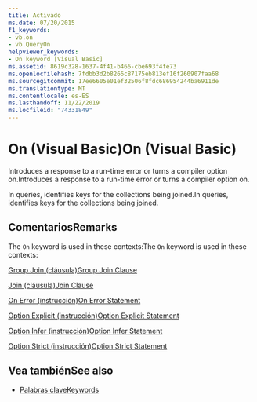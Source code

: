 ```yaml
---
title: Activado
ms.date: 07/20/2015
f1_keywords:
- vb.on
- vb.QueryOn
helpviewer_keywords:
- On keyword [Visual Basic]
ms.assetid: 8619c328-1637-4f41-b466-cbe693f4fe73
ms.openlocfilehash: 7fdbb3d2b8266c87175eb813ef16f260907faa68
ms.sourcegitcommit: 17ee6605e01ef32506f8fdc686954244ba6911de
ms.translationtype: MT
ms.contentlocale: es-ES
ms.lasthandoff: 11/22/2019
ms.locfileid: "74331849"
---
```

# <a name="on-visual-basic"></a><span data-ttu-id="bdff7-102">On (Visual Basic)</span><span class="sxs-lookup"><span data-stu-id="bdff7-102">On (Visual Basic)</span></span>
<span data-ttu-id="bdff7-103">Introduces a response to a run-time error or turns a compiler option on.</span><span class="sxs-lookup"><span data-stu-id="bdff7-103">Introduces a response to a run-time error or turns a compiler option on.</span></span>  
  
 <span data-ttu-id="bdff7-104">In queries, identifies keys for the collections being joined.</span><span class="sxs-lookup"><span data-stu-id="bdff7-104">In queries, identifies keys for the collections being joined.</span></span>  
  
## <a name="remarks"></a><span data-ttu-id="bdff7-105">Comentarios</span><span class="sxs-lookup"><span data-stu-id="bdff7-105">Remarks</span></span>  
 <span data-ttu-id="bdff7-106">The `On` keyword is used in these contexts:</span><span class="sxs-lookup"><span data-stu-id="bdff7-106">The `On` keyword is used in these contexts:</span></span>  
  
 [<span data-ttu-id="bdff7-107">Group Join (cláusula)</span><span class="sxs-lookup"><span data-stu-id="bdff7-107">Group Join Clause</span></span>](../../visual-basic/language-reference/queries/group-join-clause.md)  
  
 [<span data-ttu-id="bdff7-108">Join (cláusula)</span><span class="sxs-lookup"><span data-stu-id="bdff7-108">Join Clause</span></span>](../../visual-basic/language-reference/queries/join-clause.md)  
  
 [<span data-ttu-id="bdff7-109">On Error (instrucción)</span><span class="sxs-lookup"><span data-stu-id="bdff7-109">On Error Statement</span></span>](../../visual-basic/language-reference/statements/on-error-statement.md)  
  
 [<span data-ttu-id="bdff7-110">Option Explicit (instrucción)</span><span class="sxs-lookup"><span data-stu-id="bdff7-110">Option Explicit Statement</span></span>](../../visual-basic/language-reference/statements/option-explicit-statement.md)  
  
 [<span data-ttu-id="bdff7-111">Option Infer (instrucción)</span><span class="sxs-lookup"><span data-stu-id="bdff7-111">Option Infer Statement</span></span>](../../visual-basic/language-reference/statements/option-infer-statement.md)  
  
 [<span data-ttu-id="bdff7-112">Option Strict (instrucción)</span><span class="sxs-lookup"><span data-stu-id="bdff7-112">Option Strict Statement</span></span>](../../visual-basic/language-reference/statements/option-strict-statement.md)  
  
## <a name="see-also"></a><span data-ttu-id="bdff7-113">Vea también</span><span class="sxs-lookup"><span data-stu-id="bdff7-113">See also</span></span>

- [<span data-ttu-id="bdff7-114">Palabras clave</span><span class="sxs-lookup"><span data-stu-id="bdff7-114">Keywords</span></span>](../../visual-basic/language-reference/keywords/index.md)
